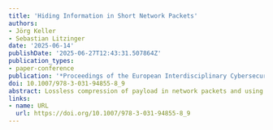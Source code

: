 ```yaml
---
title: 'Hiding Information in Short Network Packets'
authors:
- Jörg Keller
- Sebastian Litzinger
date: '2025-06-14'
publishDate: '2025-06-27T12:43:31.507864Z'
publication_types:
- paper-conference
publication: '*Proceedings of the European Interdisciplinary Cybersecurity Conference (EICC)*'
doi: 10.1007/978-3-031-94855-8_9
abstract: Lossless compression of payload in network packets and using the freed space for transfer of secret messages has been known for long. However, for short payloads, usual lossless compressors do not achieve any compression. We address this case by proposing both a Huffman-inspired and a runlength-inspired coding of payload when byte values are not equi-distributed. We provide numeric results for different payload lengths and byte value distributions and achieve compression ratios of 70% in the best case, leaving 30% of the message space for the secret message. We also investigate possibilities for the detection of such an embedding via changes in entropy.
links:
- name: URL
  url: https://doi.org/10.1007/978-3-031-94855-8_9
---
```

